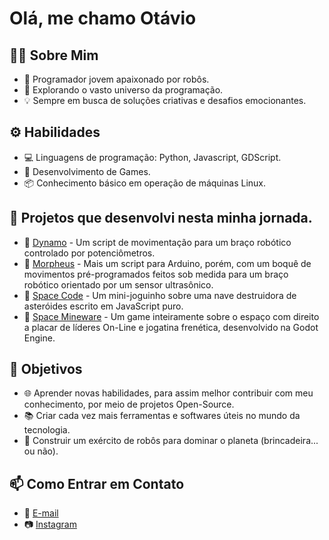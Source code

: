 # Olá, me chamo Otávio

## 👨‍💻 Sobre Mim
- 🤖 Programador jovem apaixonado por robôs.
- 🌌 Explorando o vasto universo da programação.
- 💡 Sempre em busca de soluções criativas e desafios emocionantes.

## ⚙️ Habilidades
- 💻 Linguagens de programação: Python, Javascript, GDScript.
- 🤖 Desenvolvimento de Games.
- 📦 Conhecimento básico em operação de máquinas Linux.

## 🤖 Projetos que desenvolvi nesta minha jornada.
- 🤖 [Dynamo](https://kevincroos.itch.io/space-mineware) - Um script de movimentação para um braço robótico controlado por potenciômetros.
- 🤖 [Morpheus](https://github.com/Kevincroos/Space-Code) - Mais um script para Arduino, porém, com um boquê de movimentos pré-programados feitos sob medida para um braço robótico orientado por um sensor ultrasônico.
- 🌟 [Space Code](https://github.com/Kevincroos/Space-Code) - Um mini-joguinho sobre uma nave destruidora de asteróides escrito em JavaScript puro.
- 🌟 [Space Mineware](https://kevincroos.itch.io/space-mineware) - Um game inteiramente sobre o espaço com direito a placar de líderes On-Line e jogatina frenética, desenvolvido na Godot Engine.

## 🚀 Objetivos
- 🌐 Aprender novas habilidades, para assim melhor contribuir com meu conhecimento, por meio de projetos Open-Source.
- 📚 Criar cada vez mais ferramentas e softwares úteis no mundo da tecnologia.
- 🎯 Construir um exército de robôs para dominar o planeta (brincadeira... ou não).

## 📫 Como Entrar em Contato
- 📧 [E-mail](mailto:otavioaugustusdev@outlook.com)
- 📷 [Instagram](https://www.instagram.com/NãoTenhoLOL)
